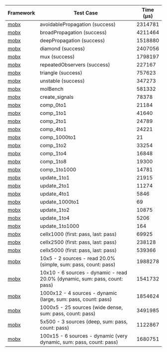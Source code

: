 | Framework | Test Case | Time (μs) |
| --- | --- | --- |
| [mobx](https://github.com/mobxjs/mobx.dart) | avoidablePropagation (success) | 2314781 |
| [mobx](https://github.com/mobxjs/mobx.dart) | broadPropagation (success) | 4211464 |
| [mobx](https://github.com/mobxjs/mobx.dart) | deepPropagation (success) | 1518880 |
| [mobx](https://github.com/mobxjs/mobx.dart) | diamond (success) | 2407056 |
| [mobx](https://github.com/mobxjs/mobx.dart) | mux (success) | 1798197 |
| [mobx](https://github.com/mobxjs/mobx.dart) | repeatedObservers (success) | 227167 |
| [mobx](https://github.com/mobxjs/mobx.dart) | triangle (success) | 757623 |
| [mobx](https://github.com/mobxjs/mobx.dart) | unstable (success) | 347273 |
| [mobx](https://github.com/mobxjs/mobx.dart) | molBench | 581332 |
| [mobx](https://github.com/mobxjs/mobx.dart) | create_signals | 78378 |
| [mobx](https://github.com/mobxjs/mobx.dart) | comp_0to1 | 21184 |
| [mobx](https://github.com/mobxjs/mobx.dart) | comp_1to1 | 41640 |
| [mobx](https://github.com/mobxjs/mobx.dart) | comp_2to1 | 24789 |
| [mobx](https://github.com/mobxjs/mobx.dart) | comp_4to1 | 24221 |
| [mobx](https://github.com/mobxjs/mobx.dart) | comp_1000to1 | 21 |
| [mobx](https://github.com/mobxjs/mobx.dart) | comp_1to2 | 33254 |
| [mobx](https://github.com/mobxjs/mobx.dart) | comp_1to4 | 16848 |
| [mobx](https://github.com/mobxjs/mobx.dart) | comp_1to8 | 19300 |
| [mobx](https://github.com/mobxjs/mobx.dart) | comp_1to1000 | 14781 |
| [mobx](https://github.com/mobxjs/mobx.dart) | update_1to1 | 21915 |
| [mobx](https://github.com/mobxjs/mobx.dart) | update_2to1 | 11274 |
| [mobx](https://github.com/mobxjs/mobx.dart) | update_4to1 | 5846 |
| [mobx](https://github.com/mobxjs/mobx.dart) | update_1000to1 | 69 |
| [mobx](https://github.com/mobxjs/mobx.dart) | update_1to2 | 10875 |
| [mobx](https://github.com/mobxjs/mobx.dart) | update_1to4 | 5206 |
| [mobx](https://github.com/mobxjs/mobx.dart) | update_1to1000 | 164 |
| [mobx](https://github.com/mobxjs/mobx.dart) | cellx1000 (first: pass, last: pass) | 69925 |
| [mobx](https://github.com/mobxjs/mobx.dart) | cellx2500 (first: pass, last: pass) | 238128 |
| [mobx](https://github.com/mobxjs/mobx.dart) | cellx5000 (first: pass, last: pass) | 539366 |
| [mobx](https://github.com/mobxjs/mobx.dart) | 10x5 - 2 sources - read 20.0% (simple, sum: pass, count: pass) | 1988278 |
| [mobx](https://github.com/mobxjs/mobx.dart) | 10x10 - 6 sources - dynamic - read 20.0% (dynamic, sum: pass, count: pass) | 1541732 |
| [mobx](https://github.com/mobxjs/mobx.dart) | 1000x12 - 4 sources - dynamic (large, sum: pass, count: pass) | 1854624 |
| [mobx](https://github.com/mobxjs/mobx.dart) | 1000x5 - 25 sources (wide dense, sum: pass, count: pass) | 3491985 |
| [mobx](https://github.com/mobxjs/mobx.dart) | 5x500 - 3 sources (deep, sum: pass, count: pass) | 1122867 |
| [mobx](https://github.com/mobxjs/mobx.dart) | 100x15 - 6 sources - dynamic (very dynamic, sum: pass, count: pass) | 1680751 |
